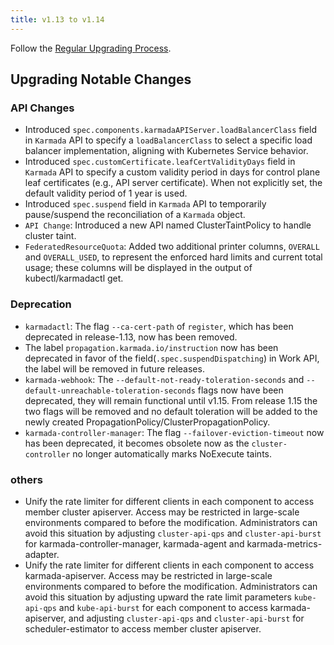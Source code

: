 ```yaml
---
title: v1.13 to v1.14
---
```


Follow the [Regular Upgrading Process](./README.md).

## Upgrading Notable Changes

### API Changes

- Introduced `spec.components.karmadaAPIServer.loadBalancerClass` field in `Karmada` API to specify a `loadBalancerClass` to select a specific load balancer implementation, aligning with Kubernetes Service behavior.
- Introduced `spec.customCertificate.leafCertValidityDays` field in `Karmada` API to specify a custom validity period in days for control plane leaf certificates (e.g., API server certificate). When not explicitly set, the default validity period of 1 year is used.
- Introduced `spec.suspend` field in `Karmada` API to temporarily pause/suspend the reconciliation of a `Karmada` object.
- `API Change`: Introduced a new API named ClusterTaintPolicy to handle cluster taint.
- `FederatedResourceQuota`: Added two additional printer columns, `OVERALL` and `OVERALL_USED`, to represent the enforced hard limits and current total usage; these columns will be displayed in the output of kubectl/karmadactl get.

### Deprecation

- `karmadactl`: The flag `--ca-cert-path` of `register`, which has been deprecated in release-1.13, now has been removed.
- The label `propagation.karmada.io/instruction` now has been deprecated in favor of the field(`.spec.suspendDispatching`) in Work API, the label will be removed in future releases.
- `karmada-webhook`: The `--default-not-ready-toleration-seconds` and `--default-unreachable-toleration-seconds` flags now have been deprecated, they will remain functional until v1.15. From release 1.15 the two flags will be removed and no default toleration will be added to the newly created PropagationPolicy/ClusterPropagationPolicy.
- `karmada-controller-manager`: The flag `--failover-eviction-timeout` now has been deprecated, it becomes obsolete now as the `cluster-controller` no longer automatically marks NoExecute taints.

### others

- Unify the rate limiter for different clients in each component to access member cluster apiserver. Access may be restricted in large-scale environments compared to before the modification. Administrators can avoid this situation by adjusting `cluster-api-qps` and `cluster-api-burst` for karmada-controller-manager, karmada-agent and karmada-metrics-adapter.
- Unify the rate limiter for different clients in each component to access karmada-apiserver. Access may be restricted in large-scale environments compared to before the modification. Administrators can avoid this situation by adjusting upward the rate limit parameters `kube-api-qps` and `kube-api-burst` for each component to access karmada-apiserver, and adjusting `cluster-api-qps` and `cluster-api-burst` for scheduler-estimator to access member cluster apiserver.
